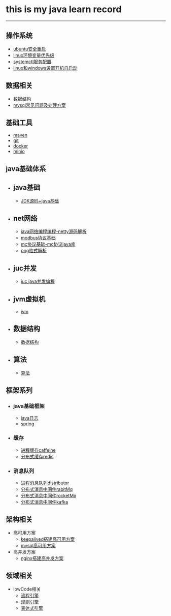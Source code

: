 # this is my java learn record

---
## 操作系统
  - [ubuntu安全重启](src/main/java/org/mgd/os/ubuntu安全重启.md)
  - [linux环境变量优先级](.)
  - [systemctl服务配置](src/main/java/org/mgd/os/systemctl服务配置.md)
  - [linux和windows设置开机自启动](.)
## 数据相关
  - [数据结构](src/main/java/org/mgd/dataStruct/数据结构.md)
  - [mysql常见问题及处理方案](src/main/java/org/mgd/dataStruct/mysql慢查询.md)
## 基础工具
  - [maven](src/main/java/org/mgd/tools/maven.md)
  - [git](src/main/java/org/mgd/tools/git.md)
  - [docker](src/main/java/org/mgd/tools/docker.md)
  - [minio](src/main/java/org/mgd/tools/minio.md)
## java基础体系
  - ## java基础
    - [JDK源码+java基础](https://github.com/monday110/JDK_LEARN)
  - ## net网络
    - [java网络编程编程-netty源码解析](https://github.com/monday110/netty-simple-source)
    - [modbus协议基础](src/main/java/org/mgd/net/Modbus.md)
    - [mc协议基础-mc协议java库](https://github.com/monday110/jlib-melsec)
    - [png格式解析](src/main/java/org/mgd/png/png.md)
  - ## juc并发
    - [juc java并发编程](.)
  - ## jvm虚拟机
    - [jvm](.)
  - ## 数据结构
    - [数据结构](.)
  - ## 算法
    - [算法](.)
    
## 框架系列
   - ### java基础框架
      - [java日志](src/main/java/org/mgd/log/Jlog.md)
      - [spring](.)
   - ### 缓存
      - [进程缓存caffeine](.)
      - [分布式缓存redis](.)
   - ### 消息队列
      - [进程消息队列distributor](.)
      - [分布式消息中间件rabitMq](.)
      - [分布式消息中间件rocketMq](.)
      - [分布式消息中间件kafka](.)

 
  
  
  
  
## 架构相关
 - 高可用方案
   - [keepalived搭建高可用方案](src/main/java/org/mgd/avialiables/keepalived搭建高可用服务.md)
   - [mysql高可用方案](src/main/java/org/mgd/avialiables/mysql高可用.md)
 - 高并发方案
    - [nginx搭建高并发方案](src/main/java/org/mgd/concurrency/nginx搭建高并发方案.md)

## 领域相关
 - lowCode相关
   - [流程引擎](.)
   - [规则引擎](.)
   - [表达式引擎](.)
